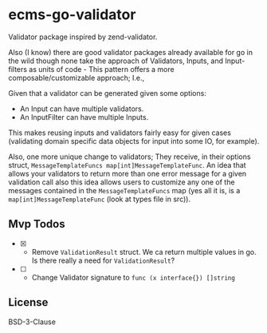 # ecms-go-validator
Validator package inspired by zend-validator.

Also (I know) there are good validator packages already available
for go in the wild though none take the approach of Validators, Inputs, and Input-filters as units of code - This pattern offers a more composable/customizable approach;  I.e.,

Given that a validator can be generated given some options:
- An Input can have multiple validators.
- An InputFilter can have multiple Inputs.

This makes reusing inputs and validators fairly easy for given cases (validating domain specific data objects for input into some IO, for example).

Also, one more unique change to validators;  They receive, in their options struct, `MessageTemplateFuncs map[int]MessageTemplateFunc`.  An idea that allows your validators to return more than one error message for a given validation call also this idea
allows users to customize any one of the messages contained in the `MessageTemplateFuncs` map (yes all it is, is a `map[int]MessageTemplateFunc` (look at types file in src)).

## Mvp Todos
- [x] - Remove `ValidationResult` struct.  We ca return multiple values in go.  Is there really a need for `ValidationResult`?
- [ ] - Change Validator signature to `func (x interface{}) []string`

## License
BSD-3-Clause
